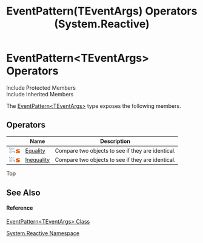 ﻿---
title: EventPattern(TEventArgs) Operators (System.Reactive)
TOCTitle: EventPattern(TEventArgs) Operators
ms:assetid: a27ce8e7-c5e2-9fa9-b152-cf06b6b00f23
ms:mtpsurl: https://msdn.microsoft.com/en-us/library/Hh229690(v=VS.103)
ms:contentKeyID: 36069361
ms.date: 06/28/2011
mtps_version: v=VS.103
---

# EventPattern\<TEventArgs\> Operators

Include Protected Members  
Include Inherited Members  

The [EventPattern\<TEventArgs\>](hh229009\(v=vs.103\).md) type exposes the following members.

## Operators

<table>
<thead>
<tr class="header">
<th> </th>
<th>Name</th>
<th>Description</th>
</tr>
</thead>
<tbody>
<tr class="odd">
<td><img src="images\Hh229204.puboperator(en-us,VS.103).gif" title="Public operator" alt="Public operator" /><img src="images\Hh244319.static(en-us,VS.103).gif" title="Static member" alt="Static member" /></td>
<td><a href="https://msdn.microsoft.com/en-us/library/m:system.reactive.eventpattern%601.op_equality(system.reactive.eventpattern%7b%600%7d%2csystem.reactive.eventpattern%7b%600%7d)(v=VS.103)">Equality</a></td>
<td>Compare two objects to see if they are identical.</td>
</tr>
<tr class="even">
<td><img src="images\Hh229204.puboperator(en-us,VS.103).gif" title="Public operator" alt="Public operator" /><img src="images\Hh244319.static(en-us,VS.103).gif" title="Static member" alt="Static member" /></td>
<td><a href="https://msdn.microsoft.com/en-us/library/m:system.reactive.eventpattern%601.op_inequality(system.reactive.eventpattern%7b%600%7d%2csystem.reactive.eventpattern%7b%600%7d)(v=VS.103)">Inequality</a></td>
<td>Compare two objects to see if they are identical.</td>
</tr>
</tbody>
</table>

Top

## See Also

#### Reference

[EventPattern\<TEventArgs\> Class](hh229009\(v=vs.103\).md)

[System.Reactive Namespace](hh229356\(v=vs.103\).md)

